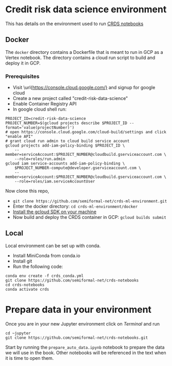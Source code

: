 # Credit risk data science environment

This has details on the environment used to run [CRDS notebooks](https://github.com/semiformal-net/crds-notebooks)

## Docker

The `docker` directory contains a Dockerfile that is meant to run in GCP as a Vertex notebook. The directory contains a cloud run script to build and deploy it in GCP.

### Prerequisites

- Visit \url{https://console.cloud.google.com/} and signup for google cloud
- Create a new project called "credit-risk-data-science"
- Enable Container Registry API
- In google cloud shell run:

```
PROJECT_ID=credit-risk-data-science
PROJECT_NUMBER=$(gcloud projects describe $PROJECT_ID --format='value(projectNumber)')
# open https://console.cloud.google.com/cloud-build/settings and click "enable API"
# grant cloud run admin to cloud build service account
gcloud projects add-iam-policy-binding $PROJECT_ID \
    --member=serviceAccount:$PROJECT_NUMBER@cloudbuild.gserviceaccount.com \
    --role=roles/run.admin
gcloud iam service-accounts add-iam-policy-binding \
    $PROJECT_NUMBER-compute@developer.gserviceaccount.com \
    --member=serviceAccount:$PROJECT_NUMBER@cloudbuild.gserviceaccount.com \
    --role=roles/iam.serviceAccountUser
```

Now clone this repo,
- `git clone https://github.com/semiformal-net/crds-ml-environment.git`
- Enter the docker directory: `cd crds-ml-environment/docker`
- [Install the gcloud SDK on your machine](https://cloud.google.com/sdk/docs/install)
- Now build and deploy the CRDS container in GCP: `gcloud builds submit`

## Local

Local environment can be set up with conda.

- Install MiniConda from conda.io
- Install git
- Run the following code:
```
conda env create -f crds_conda.yml
git clone https://github.com/semiformal-net/crds-notebooks
cd crds-notebooks
conda activate crds
```
# Prepare data in your environment

Once you are in your new Jupyter environment click on *Terminal* and run

```
cd ~jupyter
git clone https://github.com/semiformal-net/crds-notebooks.git
```

Start by running the `prepare_auto_data.ipynb` notebook to prepare the data we will use in the book. Other notebooks will be referenced in the text when it is time to open them.
